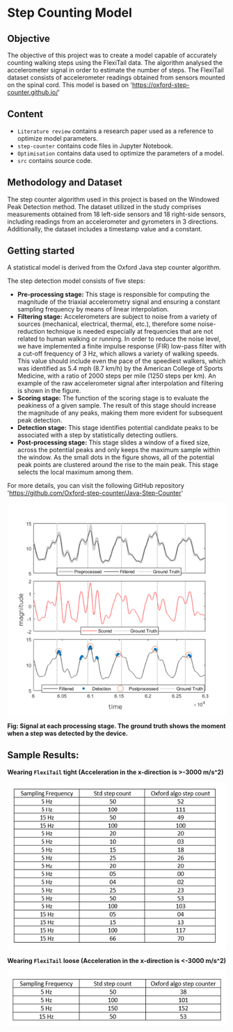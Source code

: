 # Step Counting Model

## Objective
The objective of this project was to create a model capable of accurately counting walking steps using the FlexiTail data. The algorithm analysed the accelerometer signal in order to estimate the number of steps. The FlexiTail dataset consists of accelerometer readings obtained from sensors mounted on the spinal cord. This model is based on 'https://oxford-step-counter.github.io/'

## Content
* `Literature review` contains a research paper used as a reference to optimize model parameters.
* `step-counter` contains code files in Jupyter Notebook.
* `Optimisation` contains data used to optimize the parameters of a model.
* `src` contains source code.

## Methodology and Dataset
The step counter algorithm used in this project is based on the Windowed Peak Detection method. The dataset utilized in the study comprises measurements obtained from 18 left-side sensors and 18 right-side sensors, including readings from an accelerometer and gyrometers in 3 directions. Additionally, the dataset includes a timestamp value and a constant. 
  
## Getting started
    
A statistical model is derived from the Oxford Java step counter algorithm. 

The step detection model consists of five steps:

* **Pre-processing stage:** This stage is responsible for computing the magnitude of the triaxial accelerometry signal and ensuring a constant sampling frequency by means of linear interpolation. 
* **Filtering stage:** Accelerometers are subject to noise from a variety of sources (mechanical, electrical, thermal, etc.), therefore some noise-reduction technique is needed especially at frequencies that are not related to human walking or running. In order to reduce the noise level, we have implemented a finite impulse response (FIR) low-pass filter with a cut-off frequency of 3 Hz, which allows a variety of walking speeds. This value should include even the pace of the speediest walkers, which was identified as 5.4 mph (8.7 km/h) by the American College of Sports Medicine, with a ratio of 2000 steps per mile (1250 steps per km). An example of the raw accelerometer signal after interpolation and filtering is shown in the figure.
* **Scoring stage:** The function of the scoring stage is to evaluate the peakiness of a given sample. The result of this stage should increase the magnitude of any peaks, making them more evident for subsequent peak detection.
* **Detection stage:** This stage identifies potential candidate peaks to be associated with a step by statistically detecting outliers. 
* **Post-processing stage:** This stage slides a window of a fixed size, across the potential peaks and only keeps the maximum sample within the window. As the small dots in the figure shows, all of the potential peak points are clustered around the rise to the main peak. This stage selects the local maximum among them.
    
For more details, you can visit the following GitHub repository 'https://github.com/Oxford-step-counter/Java-Step-Counter'

![image](https://github.com/Swapnil-Rakshe/Swapnil-Rakshe/blob/main/Signal%20at%20each%20processing%20stage.png)

**Fig: Signal at each processing stage. The ground truth shows the moment when a step was detected by the device.**

    

## Sample Results:

**Wearing `FlexiTail` tight (Acceleration in the x-direction is >-3000 m/s^2)**

![image](https://github.com/Swapnil-Rakshe/Swapnil-Rakshe/blob/main/Wearing%20flexitail%20tight.png)



**Wearing `FlexiTail` loose (Acceleration in the x-direction is <-3000 m/s^2)**

![image](https://github.com/Swapnil-Rakshe/Swapnil-Rakshe/blob/main/Wearing%20flexitail%20loose.png)

